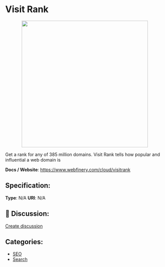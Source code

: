 # Visit Rank
<p align="center">
    <img width="400" src="https://raw.githubusercontent.com/apis-list/apis-list/main/apis/visit-rank/logo_256x256.png" />
</p>

Get a rank for any of 385 million domains. Visit Rank tells how popular and influential a web domain is

**Docs / Website**: https://www.webfinery.com/cloud/visitrank

## Specification:
**Type**:  N/A 
**URI**:  N/A 

## 💬 Discussion:
[Create discussion](https://github.com/apis-list/apis-list/discussions/new)

## Categories:
- [SEO](https://github.com/apis-list/apis-list#seo)
- [Search](https://github.com/apis-list/apis-list#search)



